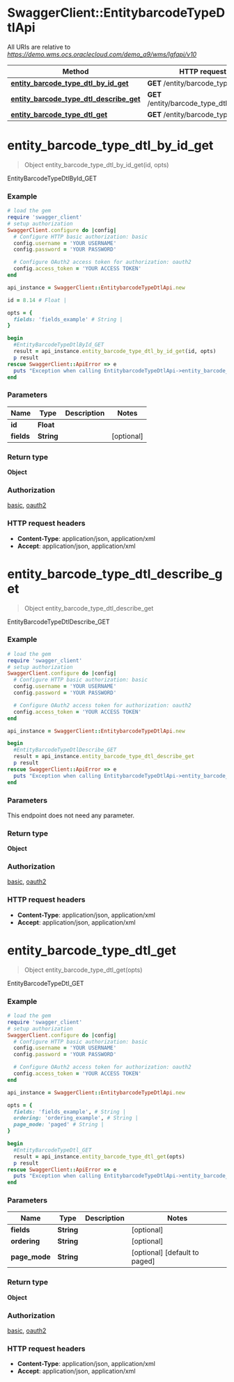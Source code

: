 # SwaggerClient::EntitybarcodeTypeDtlApi

All URIs are relative to *https://demo.wms.ocs.oraclecloud.com/demo_a9/wms/lgfapi/v10*

Method | HTTP request | Description
------------- | ------------- | -------------
[**entity_barcode_type_dtl_by_id_get**](EntitybarcodeTypeDtlApi.md#entity_barcode_type_dtl_by_id_get) | **GET** /entity/barcode_type_dtl/{id} | EntityBarcodeTypeDtlById_GET
[**entity_barcode_type_dtl_describe_get**](EntitybarcodeTypeDtlApi.md#entity_barcode_type_dtl_describe_get) | **GET** /entity/barcode_type_dtl/describe | EntityBarcodeTypeDtlDescribe_GET
[**entity_barcode_type_dtl_get**](EntitybarcodeTypeDtlApi.md#entity_barcode_type_dtl_get) | **GET** /entity/barcode_type_dtl | EntityBarcodeTypeDtl_GET


# **entity_barcode_type_dtl_by_id_get**
> Object entity_barcode_type_dtl_by_id_get(id, opts)

EntityBarcodeTypeDtlById_GET



### Example
```ruby
# load the gem
require 'swagger_client'
# setup authorization
SwaggerClient.configure do |config|
  # Configure HTTP basic authorization: basic
  config.username = 'YOUR USERNAME'
  config.password = 'YOUR PASSWORD'

  # Configure OAuth2 access token for authorization: oauth2
  config.access_token = 'YOUR ACCESS TOKEN'
end

api_instance = SwaggerClient::EntitybarcodeTypeDtlApi.new

id = 8.14 # Float | 

opts = { 
  fields: 'fields_example' # String | 
}

begin
  #EntityBarcodeTypeDtlById_GET
  result = api_instance.entity_barcode_type_dtl_by_id_get(id, opts)
  p result
rescue SwaggerClient::ApiError => e
  puts "Exception when calling EntitybarcodeTypeDtlApi->entity_barcode_type_dtl_by_id_get: #{e}"
end
```

### Parameters

Name | Type | Description  | Notes
------------- | ------------- | ------------- | -------------
 **id** | **Float**|  | 
 **fields** | **String**|  | [optional] 

### Return type

**Object**

### Authorization

[basic](../README.md#basic), [oauth2](../README.md#oauth2)

### HTTP request headers

 - **Content-Type**: application/json, application/xml
 - **Accept**: application/json, application/xml



# **entity_barcode_type_dtl_describe_get**
> Object entity_barcode_type_dtl_describe_get

EntityBarcodeTypeDtlDescribe_GET



### Example
```ruby
# load the gem
require 'swagger_client'
# setup authorization
SwaggerClient.configure do |config|
  # Configure HTTP basic authorization: basic
  config.username = 'YOUR USERNAME'
  config.password = 'YOUR PASSWORD'

  # Configure OAuth2 access token for authorization: oauth2
  config.access_token = 'YOUR ACCESS TOKEN'
end

api_instance = SwaggerClient::EntitybarcodeTypeDtlApi.new

begin
  #EntityBarcodeTypeDtlDescribe_GET
  result = api_instance.entity_barcode_type_dtl_describe_get
  p result
rescue SwaggerClient::ApiError => e
  puts "Exception when calling EntitybarcodeTypeDtlApi->entity_barcode_type_dtl_describe_get: #{e}"
end
```

### Parameters
This endpoint does not need any parameter.

### Return type

**Object**

### Authorization

[basic](../README.md#basic), [oauth2](../README.md#oauth2)

### HTTP request headers

 - **Content-Type**: application/json, application/xml
 - **Accept**: application/json, application/xml



# **entity_barcode_type_dtl_get**
> Object entity_barcode_type_dtl_get(opts)

EntityBarcodeTypeDtl_GET



### Example
```ruby
# load the gem
require 'swagger_client'
# setup authorization
SwaggerClient.configure do |config|
  # Configure HTTP basic authorization: basic
  config.username = 'YOUR USERNAME'
  config.password = 'YOUR PASSWORD'

  # Configure OAuth2 access token for authorization: oauth2
  config.access_token = 'YOUR ACCESS TOKEN'
end

api_instance = SwaggerClient::EntitybarcodeTypeDtlApi.new

opts = { 
  fields: 'fields_example', # String | 
  ordering: 'ordering_example', # String | 
  page_mode: 'paged' # String | 
}

begin
  #EntityBarcodeTypeDtl_GET
  result = api_instance.entity_barcode_type_dtl_get(opts)
  p result
rescue SwaggerClient::ApiError => e
  puts "Exception when calling EntitybarcodeTypeDtlApi->entity_barcode_type_dtl_get: #{e}"
end
```

### Parameters

Name | Type | Description  | Notes
------------- | ------------- | ------------- | -------------
 **fields** | **String**|  | [optional] 
 **ordering** | **String**|  | [optional] 
 **page_mode** | **String**|  | [optional] [default to paged]

### Return type

**Object**

### Authorization

[basic](../README.md#basic), [oauth2](../README.md#oauth2)

### HTTP request headers

 - **Content-Type**: application/json, application/xml
 - **Accept**: application/json, application/xml



